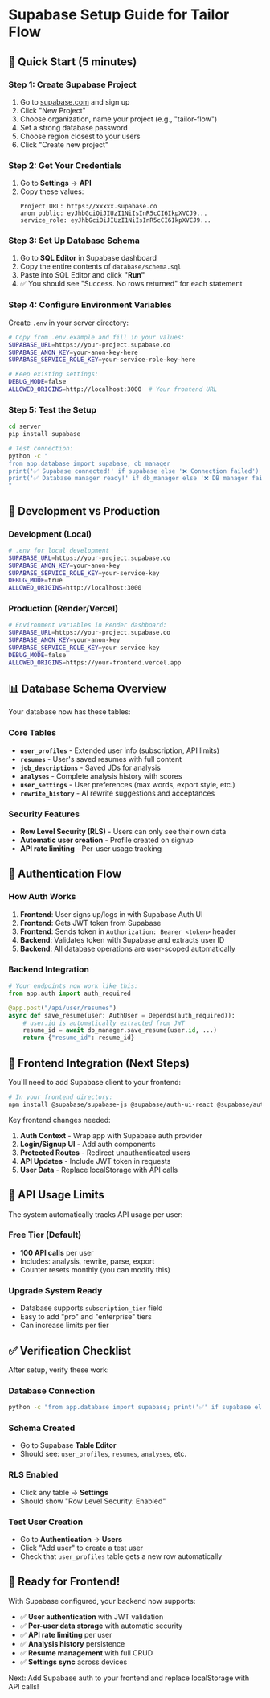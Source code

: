 # Supabase Setup Guide for Tailor Flow

## 🚀 Quick Start (5 minutes)

### Step 1: Create Supabase Project
1. Go to [supabase.com](https://supabase.com) and sign up
2. Click "New Project"
3. Choose organization, name your project (e.g., "tailor-flow")
4. Set a strong database password
5. Choose region closest to your users
6. Click "Create new project"

### Step 2: Get Your Credentials
1. Go to **Settings** → **API**
2. Copy these values:
   ```
   Project URL: https://xxxxx.supabase.co
   anon public: eyJhbGciOiJIUzI1NiIsInR5cCI6IkpXVCJ9...
   service_role: eyJhbGciOiJIUzI1NiIsInR5cCI6IkpXVCJ9...
   ```

### Step 3: Set Up Database Schema
1. Go to **SQL Editor** in Supabase dashboard
2. Copy the entire contents of `database/schema.sql` 
3. Paste into SQL Editor and click **"Run"**
4. ✅ You should see "Success. No rows returned" for each statement

### Step 4: Configure Environment Variables
Create `.env` in your server directory:

```bash
# Copy from .env.example and fill in your values:
SUPABASE_URL=https://your-project.supabase.co
SUPABASE_ANON_KEY=your-anon-key-here
SUPABASE_SERVICE_ROLE_KEY=your-service-role-key-here

# Keep existing settings:
DEBUG_MODE=false
ALLOWED_ORIGINS=http://localhost:3000  # Your frontend URL
```

### Step 5: Test the Setup
```bash
cd server
pip install supabase

# Test connection:
python -c "
from app.database import supabase, db_manager
print('✅ Supabase connected!' if supabase else '❌ Connection failed')
print('✅ Database manager ready!' if db_manager else '❌ DB manager failed')
"
```

## 🔧 Development vs Production

### Development (Local)
```bash
# .env for local development
SUPABASE_URL=https://your-project.supabase.co
SUPABASE_ANON_KEY=your-anon-key
SUPABASE_SERVICE_ROLE_KEY=your-service-key
DEBUG_MODE=true
ALLOWED_ORIGINS=http://localhost:3000
```

### Production (Render/Vercel)
```bash
# Environment variables in Render dashboard:
SUPABASE_URL=https://your-project.supabase.co
SUPABASE_ANON_KEY=your-anon-key
SUPABASE_SERVICE_ROLE_KEY=your-service-key
DEBUG_MODE=false
ALLOWED_ORIGINS=https://your-frontend.vercel.app
```

## 📊 Database Schema Overview

Your database now has these tables:

### Core Tables
- **`user_profiles`** - Extended user info (subscription, API limits)
- **`resumes`** - User's saved resumes with full content
- **`job_descriptions`** - Saved JDs for analysis
- **`analyses`** - Complete analysis history with scores
- **`user_settings`** - User preferences (max words, export style, etc.)
- **`rewrite_history`** - AI rewrite suggestions and acceptances

### Security Features
- **Row Level Security (RLS)** - Users can only see their own data
- **Automatic user creation** - Profile created on signup
- **API rate limiting** - Per-user usage tracking

## 🔑 Authentication Flow

### How Auth Works
1. **Frontend**: User signs up/logs in with Supabase Auth UI
2. **Frontend**: Gets JWT token from Supabase
3. **Frontend**: Sends token in `Authorization: Bearer <token>` header
4. **Backend**: Validates token with Supabase and extracts user ID
5. **Backend**: All database operations are user-scoped automatically

### Backend Integration
```python
# Your endpoints now work like this:
from app.auth import auth_required

@app.post("/api/user/resumes")
async def save_resume(user: AuthUser = Depends(auth_required)):
    # user.id is automatically extracted from JWT
    resume_id = await db_manager.save_resume(user.id, ...)
    return {"resume_id": resume_id}
```

## 🎯 Frontend Integration (Next Steps)

You'll need to add Supabase client to your frontend:

```bash
# In your frontend directory:
npm install @supabase/supabase-js @supabase/auth-ui-react @supabase/auth-ui-shared
```

Key frontend changes needed:
1. **Auth Context** - Wrap app with Supabase auth provider
2. **Login/Signup UI** - Add auth components  
3. **Protected Routes** - Redirect unauthenticated users
4. **API Updates** - Include JWT token in requests
5. **User Data** - Replace localStorage with API calls

## 🔧 API Usage Limits

The system automatically tracks API usage per user:

### Free Tier (Default)
- **100 API calls** per user
- Includes: analysis, rewrite, parse, export
- Counter resets monthly (you can modify this)

### Upgrade System Ready
- Database supports `subscription_tier` field
- Easy to add "pro" and "enterprise" tiers
- Can increase limits per tier

## ✅ Verification Checklist

After setup, verify these work:

### Database Connection
```bash
python -c "from app.database import supabase; print('✅' if supabase else '❌')"
```

### Schema Created
- Go to Supabase **Table Editor**
- Should see: `user_profiles`, `resumes`, `analyses`, etc.

### RLS Enabled
- Click any table → **Settings**
- Should show "Row Level Security: Enabled"

### Test User Creation
- Go to **Authentication** → **Users**
- Click "Add user" to create a test user
- Check that `user_profiles` table gets a new row automatically

## 🚀 Ready for Frontend!

With Supabase configured, your backend now supports:
- ✅ **User authentication** with JWT validation
- ✅ **Per-user data storage** with automatic security
- ✅ **API rate limiting** per user  
- ✅ **Analysis history** persistence
- ✅ **Resume management** with full CRUD
- ✅ **Settings sync** across devices

Next: Add Supabase auth to your frontend and replace localStorage with API calls!